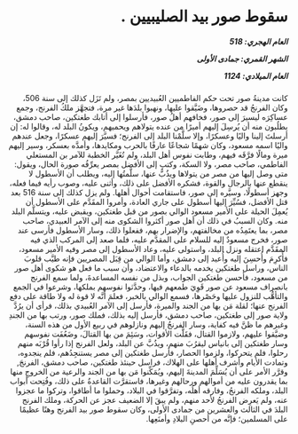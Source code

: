 <h1 dir="rtl">سقوط صور بيد الصليبيين .</h1>

<h5 dir="rtl">العام الهجري:  518

الشهر القمري: جمادى الأولى

العام الميلادي: 1124</h5>

<p dir="rtl">كانت مدينةُ صور تحت حكم الفاطميين العُبيديين بمصر، ولم تَزَل كذلك إلى سنة 506، وكان الفرنجُ قد حصروها، وضَيَّقوا عليها، ونهبوا بلدَها غير مرة، فتجهَّز ملكُ الفرنج، وجمع عساكِرَه ليسيرَ إلى صور، فخافهم أهلُ صور، فأرسلوا إلى أتابك طغتكين، صاحب دمشق، يطلُبون منه أن يُرسِلَ إليهم أميرًا من عنده يتولاهم ويحميهم، ويكونُ البلد له، وقالوا له: إن أرسلتَ إلينا واليًا وعسكرًا، وإلا سلَّمْنا البلد إلى الفرنج؛ فسيَّرَ إليهم عسكرًا، وجعل عندهم واليًا اسمه مسعود، وكان شهمًا شجاعًا عارفًا بالحرب ومكايدها، وأمدَّه بعسكر، وسير إليهم ميرة ومالًا فرَّقَه فيهم، وطابت نفوس أهل البلد، ولم تُغَيَّر الخطبة للآمر بن المستعلي الفاطمي، صاحب مصر، ولا السكة، وكتب إلى الأفضل بمصر يعرِّفُه صورة الحال، ويقول: متى وصل إليها من مصر من يتولاها ويذُبٌّ عنها، سلَّمتُها إليه، ويطلب أن الأسطول لا ينقطع عنها بالرجال والقوة، فشكره الأفضل على ذلك، وأثنى عليه، وصوب رأيه فيما فعله، وجهز أسطولًا، وسيَّره إلى صور، فاستقامت أحوال أهلها. ولم يزل كذلك إلى سنة 516 بعد قتل الأفضل، فسُيِّرَ إليها أسطول على جاري العادة، وأمروا المقَدَّم على الأسطول أن يُعمِلَ الحيلة على الأمير مسعود الوالي بصور من قبل طغتكين، ويقبض عليه، ويتسلَّم البلد منه. وكان السببُ في ذلك أن أهل صور أكثروا الشكوى منه إلى الآمر العبيدي، صاحب مصر، بما يعتَمِدُه من مخالفتهم، والإضرار بهم، ففعلوا ذلك، وسار الأسطول فأرسى عند صور، فخرج مسعودٌ إليه للسلام على المقدَّم عليه، فلما صعد إلى المركب الذي فيه المقَدَّم اعتقله ونزل البلد، واستولى عليه، وعاد الأسطول إلى مصر وفيه الأمير مسعود، فأُكرِمَ وأُحسِنَ إليه وأُعيد إلى دمشق، وأما الوالي من قِبَل المصريين فإنه طيَّب قلوبَ الناس، وراسل طغتكين يخدمه بالدعاء والاعتضاد، وأن سبب ما فعل هو شكوى أهل صور من مسعود، فأحسن طغتكين الجواب، وبذل من نفسه المساعدةَ، ولما سمع الفرنج بانصراف مسعود عن صور قَوِيَ طمعهم فيها، وحدَّثوا نفوسهم بملكها، وشرعوا في الجمع والتأهُّب للنزول عليها وحَصْرها، فسمع الوالي بالخبر، فعلمَ أنَّه لا قوة له ولا طاقة على دفع الفرنج عنها؛ لقلة مَن بها من الجند والميرة، فأرسل إلى الآمر العُبيدي بذلك، فرأى أن يرُدَّ ولاية صور إلى طغتكين، صاحب دمشق، فأرسل إليه بذلك، فملك صور، ورتب بها من الجندِ وغيرهم ما ظنَّ فيه كفاية، وسار الفرنجُ إليهم ونازلوهم في ربيع الأول من هذه السنة، وضيَّقوا عليهم، ولازموا القتال، فقَلَّت الأقوات، وسَئِمَ من بها القتالَ، وضَعُفَت نفوسهم وسار طغتكين إلى بانياس ليقرُبَ منهم، ويذُبَّ عن البلد، ولعل الفرنج إذا رأوا قُرْبَه منهم رحلوا، فلم يتحركوا، ولزموا الحصار، فأرسل طغتكين إلى مصر يستنجِدُهم، فلم ينجدوه، وتمادت الأيام وأشرف أهلها على الهلاك، فراسل حينئذ طغتكين، صاحب دمشق، الفرنجَ, وقرَّر الأمر على أن يُسَلِّمَ المدينةَ إليهم، ويُمَكِّنوا مَن بها من الجند والرعية من الخروجِ منها بما يقدرون عليه من أموالهم ورحالهم وغيرها، فاستقرَّت القاعدةُ على ذلك، وفُتِحت أبواب البلد، وملكه الفرنجُ، وفارقه أهلُه، وتفرَّقوا في البلاد، وحملوا ما أطاقوا، وتركوا ما عجزوا عنه، ولم يَعرِض الفرنجُ لأحد منهم، ولم يبقَ إلا الضعيف عجز عن الحركة، وملك الفرنج البلدَ في الثالث والعشرين من جمادى الأولى، وكان سقوط صور بيد الفرنج وهنًا عظيمًا على المسلمين؛ فإنَّه من أحصنِ البلادِ وأمنَعِها.</p></br>
